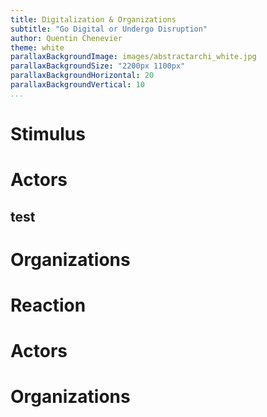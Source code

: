 ```yaml
---
title: Digitalization & Organizations
subtitle: "Go Digital or Undergo Disruption"
author: Quentin Chenevier
theme: white
parallaxBackgroundImage: images/abstractarchi_white.jpg
parallaxBackgroundSize: "2200px 1100px"
parallaxBackgroundHorizontal: 20
parallaxBackgroundVertical: 10
...
```

# Stimulus

# Actors

## test

# Organizations

# Reaction

# Actors

# Organizations
